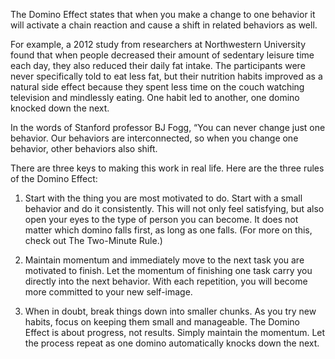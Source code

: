 The Domino Effect states that when you make a change to one behavior it will activate a chain reaction and cause a shift in related behaviors as well. 

For example, a 2012 study from researchers at Northwestern University found that when people decreased their amount of sedentary leisure time each day, they also reduced their daily fat intake. The participants were never specifically told to eat less fat, but their nutrition habits improved as a natural side effect because they spent less time on the couch watching television and mindlessly eating. One habit led to another, one domino knocked down the next. 

In the words of Stanford professor BJ Fogg, “You can never change just one behavior. Our behaviors are interconnected, so when you change one behavior, other behaviors also shift.

There are three keys to making this work in real life. Here are the three rules of the Domino Effect:

1. Start with the thing you are most motivated to do. Start with a small behavior and do it consistently. This will not only feel satisfying, but also open your eyes to the type of person you can become. It does not matter which domino falls first, as long as one falls. (For more on this, check out The Two-Minute Rule.)

2. Maintain momentum and immediately move to the next task you are motivated to finish. Let the momentum of finishing one task carry you directly into the next behavior. With each repetition, you will become more committed to your new self-image.

3. When in doubt, break things down into smaller chunks. As you try new habits, focus on keeping them small and manageable. The Domino Effect is about progress, not results. Simply maintain the momentum. Let the process repeat as one domino automatically knocks down the next.

